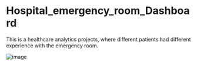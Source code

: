 # Hospital_emergency_room_Dashboard
This is a healthcare analytics projects, where different patients had different experience with the emergency room.

![image](https://github.com/Chirag0000/Hospital_emergency_room-Dashboard-/assets/34574677/a68eefa6-8943-42eb-a76e-a7d3a3746e90)

